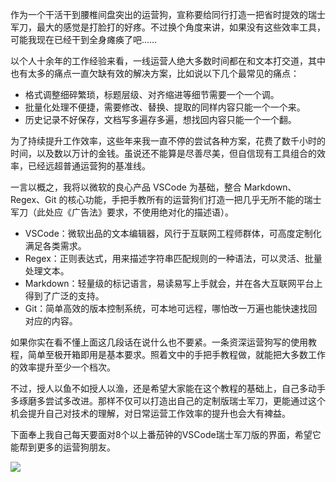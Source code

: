 作为一个干活干到腰椎间盘突出的运营狗，宣称要给同行打造一把省时提效的瑞士军刀，最大的感觉是打脸打的好疼。不过换个角度来讲，如果没有这些效率工具，可能我现在已经干到全身瘫痪了吧……

以个人十余年的工作经验来看，一线运营人绝大多数时间都在和文本打交道，其中也有太多的痛点一直欠缺有效的解决方案，比如说以下几个最常见的痛点：

* 格式调整细碎繁琐，标题层级、对齐缩进等细节需要一个一个调。
* 批量化处理不便捷，需要修改、替换、提取的同样内容只能一个一个来。
* 历史记录不好保存，文档写多遍存多遍，想找回内容只能一个一个翻。

为了持续提升工作效率，这些年来我一直不停的尝试各种方案，花费了数千小时的时间，以及数以万计的金钱。虽说还不能算是尽善尽美，但自信现有工具组合的效率，已经远超普通运营狗的基准线。

一言以概之，我将以微软的良心产品 VSCode 为基础，整合 Markdown、Regex、Git 的核心功能，手把手教所有的运营狗们打造一把几乎无所不能的瑞士军刀（此处应《广告法》要求，不使用绝对化的描述语）。

* VSCode：微软出品的文本编辑器，风行于互联网工程师群体，可高度定制化满足各类需求。
* Regex：正则表达式，用来描述字符串匹配规则的一种语法，可以灵活、批量处理文本。
* Markdown：轻量级的标记语言，易读易写上手就会，并在各大互联网平台上得到了广泛的支持。
* Git：简单高效的版本控制系统，可本地可远程，哪怕改一万遍也能快速找回对应的内容。

如果你实在看不懂上面这几段话在说什么也不要紧。一条资深运营狗写的使用教程，简单至极开箱即用是基本要求。照着文中的手把手教程做，就能把大多数工作的效率提升至少一个档次。

不过，授人以鱼不如授人以渔，还是希望大家能在这个教程的基础上，自己多动手多琢磨多尝试多改进。那样不仅可以打造出自己的定制版瑞士军刀，更能通过这个机会提升自己对技术的理解，对日常运营工作效率的提升也会大有裨益。

下面奉上我自己每天要面对8个以上番茄钟的VSCode瑞士军刀版的界面，希望它能帮到更多的运营狗朋友。

![](http://assets.libukai.top/img/VSCode_Libukai.jpg)
